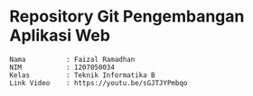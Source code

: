 # Repository Git Pengembangan Aplikasi Web
```
Nama          : Faizal Ramadhan
NIM           : 1207050034
Kelas         : Teknik Informatika B
Link Video    : https://youtu.be/sGJTJYPmbqo
```
